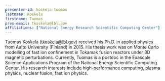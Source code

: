 ```yaml
---
presenter-id: koskela-tuomas
lastname: Koskela
firstname: Tuomas
pres-email: tkoskela@lbl.gov
affiliations: ["National Energy Research Scientific Computing Center"]
---
```

Tuomas Koskela (<tkoskela@lbl.gov>) received his Ph.D. in applied
physics from Aalto University (Finland) in 2015. His thesis work was
on Monte Carlo modelling of fast ion confinement in Tokamak fusion
reactors under 3D magnetic perturbations. Currently, Tuomas is a
postdoc in the Exascale Science Applications Program of the National
Energy Scientific Computing Center. His research interests include
high-performance computing, plasma physics, nuclear fusion, fast ion
physics.

